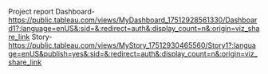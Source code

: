 Project report 
Dashboard- https://public.tableau.com/views/MyDashboard_17512928561330/Dashboard1?:language=enUS&:sid=&:redirect=auth&:display_count=n&:origin=viz_share_link
Story-   https://public.tableau.com/views/MyStory_17512930465560/Story1?:language=enUS&publish=yes&:sid=&:redirect=auth&:display_count=n&:origin=viz_share_link

